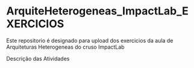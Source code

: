 # ArquiteHeterogeneas_ImpactLab_EXERCICIOS
Este repositorio é designado para upload dos exercicios da aula de Arquiteturas Heterogeneas do cruso ImpactLab

Descrição das Atividades
